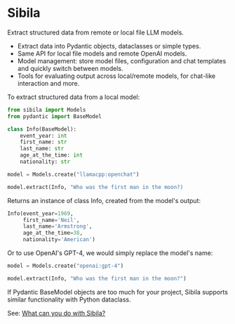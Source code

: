 # Sibila

Extract structured data from remote or local file LLM models.

- Extract data into Pydantic objects, dataclasses or simple types.
- Same API for local file models and remote OpenAI models.
- Model management: store model files, configuration and chat templates and quickly switch between models.
- Tools for evaluating output across local/remote models, for chat-like interaction and more.

To extract structured data from a local model:

``` python
from sibila import Models
from pydantic import BaseModel

class Info(BaseModel):
    event_year: int
    first_name: str
    last_name: str
    age_at_the_time: int
    nationality: str

model = Models.create("llamacpp:openchat")

model.extract(Info, "Who was the first man in the moon?)
```

Returns an instance of class Info, created from the model's output:

``` python
Info(event_year=1969,
     first_name='Neil',
     last_name='Armstrong',
     age_at_the_time=38,
     nationality='American')
```

Or to use OpenAI's GPT-4, we would simply replace the model's name:

``` python
model = Models.create("openai:gpt-4")

model.extract(Info, "Who was the first man in the moon?")
```

If Pydantic BaseModel objects are too much for your project, Sibila supports similar functionality with Python dataclass.

See: [What can you do with Sibila?](what.md)
